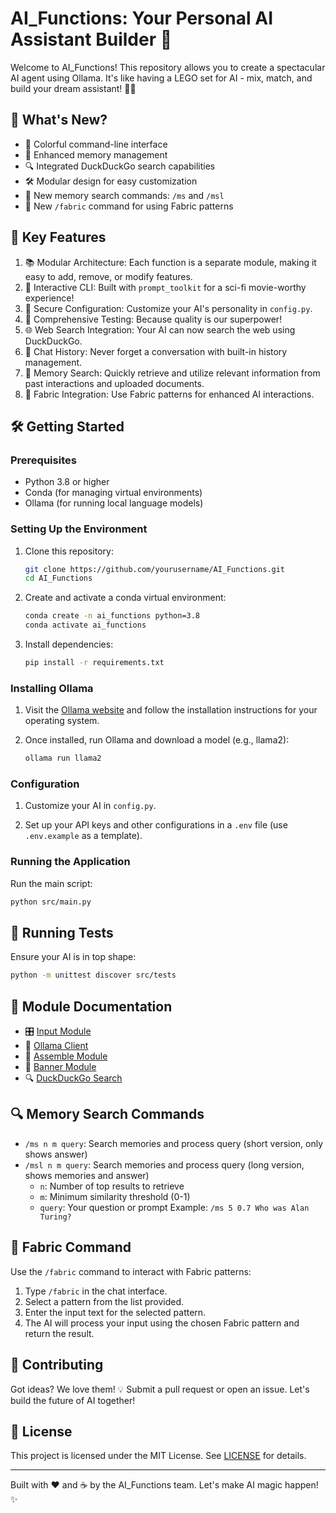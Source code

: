 # AI_Functions: Your Personal AI Assistant Builder 🤖

Welcome to AI_Functions! This repository allows you to create a spectacular AI agent using Ollama. It's like having a LEGO set for AI - mix, match, and build your dream assistant! 🧱✨

## 🚀 What's New?

- 🎨 Colorful command-line interface
- 🧠 Enhanced memory management
- 🔍 Integrated DuckDuckGo search capabilities
- 🛠️ Modular design for easy customization
- 🔎 New memory search commands: `/ms` and `/msl`
- 🧵 New `/fabric` command for using Fabric patterns

## 🌟 Key Features

1. 📚 Modular Architecture: Each function is a separate module, making it easy to add, remove, or modify features.
2. 💬 Interactive CLI: Built with `prompt_toolkit` for a sci-fi movie-worthy experience!
3. 🔐 Secure Configuration: Customize your AI's personality in `config.py`.
4. 🧪 Comprehensive Testing: Because quality is our superpower!
5. 🌐 Web Search Integration: Your AI can now search the web using DuckDuckGo.
6. 📜 Chat History: Never forget a conversation with built-in history management.
7. 🧠 Memory Search: Quickly retrieve and utilize relevant information from past interactions and uploaded documents.
8. 🧵 Fabric Integration: Use Fabric patterns for enhanced AI interactions.

## 🛠️ Getting Started

### Prerequisites

- Python 3.8 or higher
- Conda (for managing virtual environments)
- Ollama (for running local language models)

### Setting Up the Environment

1. Clone this repository:
   ```bash
   git clone https://github.com/yourusername/AI_Functions.git
   cd AI_Functions
   ```

2. Create and activate a conda virtual environment:
   ```bash
   conda create -n ai_functions python=3.8
   conda activate ai_functions
   ```

3. Install dependencies:
   ```bash
   pip install -r requirements.txt
   ```

### Installing Ollama

1. Visit the [Ollama website](https://ollama.com/) and follow the installation instructions for your operating system.

2. Once installed, run Ollama and download a model (e.g., llama2):
   ```bash
   ollama run llama2
   ```

### Configuration

1. Customize your AI in `config.py`.

2. Set up your API keys and other configurations in a `.env` file (use `.env.example` as a template).

### Running the Application

Run the main script:
```bash
python src/main.py
```

## 🧪 Running Tests

Ensure your AI is in top shape:

```bash
python -m unittest discover src/tests
```

## 📘 Module Documentation

- 🎛️ [Input Module](docs/input_module.md)
- 🤖 [Ollama Client](docs/ollama_client.md)
- 🧩 [Assemble Module](docs/assemble_module.md)
- 🎨 [Banner Module](docs/banner_module.md)
- 🔍 [DuckDuckGo Search](docs/ddg_search_module.md)

## 🔍 Memory Search Commands

- `/ms n m query`: Search memories and process query (short version, only shows answer)
- `/msl n m query`: Search memories and process query (long version, shows memories and answer)
  - `n`: Number of top results to retrieve
  - `m`: Minimum similarity threshold (0-1)
  - `query`: Your question or prompt
  Example: `/ms 5 0.7 Who was Alan Turing?`

## 🧵 Fabric Command

Use the `/fabric` command to interact with Fabric patterns:

1. Type `/fabric` in the chat interface.
2. Select a pattern from the list provided.
3. Enter the input text for the selected pattern.
4. The AI will process your input using the chosen Fabric pattern and return the result.

## 🤝 Contributing

Got ideas? We love them! 💡 Submit a pull request or open an issue. Let's build the future of AI together!

## 📜 License

This project is licensed under the MIT License. See [LICENSE](LICENSE) for details.

---

Built with ❤️ and ☕ by the AI_Functions team. Let's make AI magic happen! ✨
